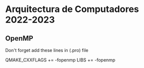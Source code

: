 # Arquitectura de Computadores 2022-2023

## OpenMP

Don't forget add these lines in (.pro) file

QMAKE_CXXFLAGS += -fopenmp
LIBS += -fopenmp